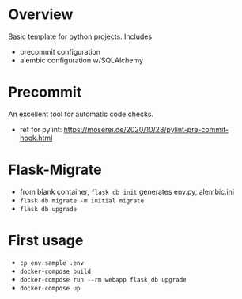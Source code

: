 # Overview
Basic template for python projects. 
Includes
* precommit configuration
* alembic configuration w/SQLAlchemy

# Precommit
An excellent tool for automatic code checks. 
* ref for pylint: https://moserei.de/2020/10/28/pylint-pre-commit-hook.html

# Flask-Migrate
* from blank container, `flask db init` generates env.py, alembic.ini
* `flask db migrate -m initial migrate`
* `flask db upgrade`

# First usage
* `cp env.sample .env`
* `docker-compose build`
* `docker-compose run --rm webapp flask db upgrade`
* `docker-compose up`

